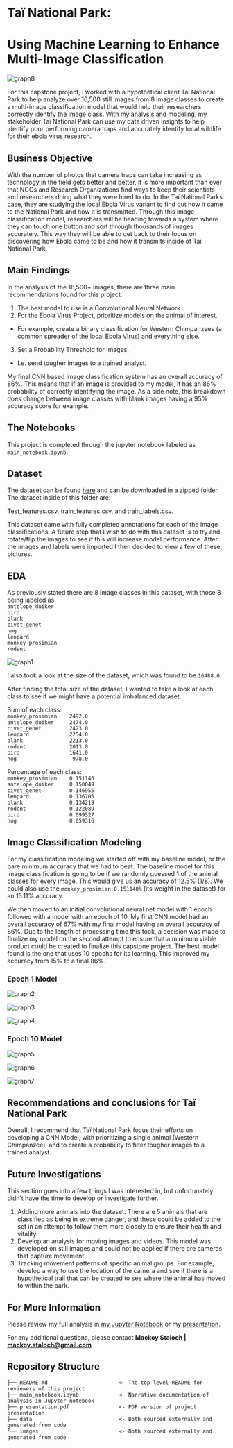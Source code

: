 # Taï National Park:
# Using Machine Learning to Enhance Multi-Image Classification

![graph8](./images/tai_map.jpg)

For this capstone project, I worked with a hypothetical client Taï National Park to help analyze over 16,500 still images from 8 image classes to create a multi-image classification model that would help their researchers correctly identify the image class. With my analysis and modeling, my stakeholder Taï National Park can use my data driven insights to help identify poor performing camera traps and accurately identify local wildlife for their ebola virus research.

## Business Objective
With the number of photos that camera traps can take increasing as technology in the field gets better and better, it is more important than ever that NGOs and Research Organizations find ways to keep their scientists and researchers doing what they were hired to do. In the Taï National Parks case, they are studying the local Ebola Virus variant to find out how it came to the National Park and how it is transmitted. Through this image classification model, researchers will be heading towards a system where they can touch one button and sort through thousands of images accurately. This way they will be able to get back to their focus on discovering how Ebola came to be and how it transmits inside of Taï National Park.

## Main Findings
In the analysis of the 16,500+ images, there are three main recommendations found for this project:  

1. The best model to use is a Convolutional Neural Network.  
2. For the Ebola Virus Project, prioritize models on the animal of interest.  
  * For example, create a binary classification for Western Chimpanzees (a common spreader of the local Ebola Virus) and everything else.  
3. Set a Probability Threshold for Images.  
  * I.e. send tougher images to a trained analyst.  

My final CNN based image classification system has an overall accuracy of 86%. This means that if an image is provided to my model, it has an 86% probability of correctly identifying the image. As a side note, this breakdown does change between image classes with blank images having a 95% accuracy score for example.

## The Notebooks
This project is completed through the jupyter notebook labeled as `main_notebook.ipynb`.

## Dataset
The dataset can be found [here](https://www.drivendata.org/competitions/87/competition-image-classification-wildlife-conservation/page/409/) and can be downloaded in a zipped folder. The dataset inside of this folder are:

Test_features.csv, train_features.csv, and train_labels.csv.

This dataset came with fully completed annotations for each of the image classifications. A future step that I wish to do with this dataset is to try and rotate/flip the images to see if this will increase model performance. After the images and labels were imported I then decided to view a few of these pictures.

## EDA
As previously stated there are 8 image classes in this dataset, with those 8 being labeled as:  
`antelope_duiker`  
`bird`  
`blank`  
`civet_genet`  
`hog`  
`leopard`  
`monkey_prosimian`  
`rodent`  


![graph1](./images/classes.png)
 
 
I also took a look at the size of the dataset, which was found to be `16488.0`.
 
After finding the total size of the dataset, I wanted to take a look at each class to see if we might have a potential imbalanced dataset.
 
Sum of each class:  
`monkey_prosimian    2492.0`  
`antelope_duiker     2474.0`  
`civet_genet         2423.0`  
`leopard             2254.0`  
`blank               2213.0`  
`rodent              2013.0`  
`bird                1641.0`  
`hog                  978.0`  
 
Percentage of each class:  
`monkey_prosimian    0.151140`  
`antelope_duiker     0.150049`  
`civet_genet         0.146955`  
`leopard             0.136705`  
`blank               0.134219`  
`rodent              0.122089`  
`bird                0.099527`  
`hog                 0.059316`  
 
 
## Image Classification Modeling
For my classification modeling we started off with my baseline model, or the bare minimum accuracy that we had to beat. The baseline model for this image classification is going to be if we randomly guessed 1 of the animal classes for every image. This would give us an accuracy of 12.5% (1/8). We could also use the `monkey_prosimian 0.151140%` (its weight in the dataset) for an 15.11% accuracy. 
 
We then moved to an initial convolutional neural net model with 1 epoch followed with a model with an epoch of 10. My first CNN model had an overall accuracy of 67% with my final model having an overall accuracy of 86%. Due to the length of processing time this took, a decision was made to finalize my model on the second attempt to ensure that a minimum viable product could be created to finalize this capstone project. The best model found is the one that uses 10 epochs for its learning. This improved my accuracy from 15% to a final 86%.
 
### Epoch 1 Model
 
![graph2](./images/log_loss_1.png)
 
![graph3](./images/accuracy_1.PNG)
 
![graph4](./images/matrix_1.png)
 
### Epoch 10 Model
 
![graph5](./images/log_loss_2.png)
 
![graph6](./images/accuracy_2.PNG)
 
![graph7](./images/matrix_2.png)
 
## Recommendations and conclusions for Taï National Park
Overall, I recommend that Taï National Park focus their efforts on developing a CNN Model, with prioritizing a single animal (Western Chimpanzee), and to create a probability to filter tougher images to a trained analyst. 
 

## Future Investigations
This section goes into a few things I was interested in, but unfortunately didn’t have the time to develop or investigate further. 

1. Adding more animals into the dataset. There are 5 animals that are classified as being in extreme danger, and these could be added to the set in an attempt to follow them more closely to ensure their health and vitality.  
2. Develop an analysis for moving images and videos. This model was developed on still images and could not be applied if there are cameras that capture movement.   
3. Tracking movement patterns of specific animal groups. For example, develop a way to use the location of the camera and see if there is a hypothetical trail that can be created to see where the animal has moved to within the park.  
 
## For More Information
Please review my full analysis in [my Jupyter Notebook](./main_notebook.ipynb) or my [presentation](./presentation.pdf).
 
For any additional questions, please contact **Mackoy Staloch | mackoy.staloch@gmail.com**
 
## Repository Structure
```
├── README.md                       <- The top-level README for reviewers of this project
├── main_notebook.ipynb             <- Narrative documentation of analysis in Jupyter notebook
├── presentation.pdf                <- PDF version of project presentation
├── data                            <- Both sourced externally and generated from code
└── images                          <- Both sourced externally and generated from code
```
